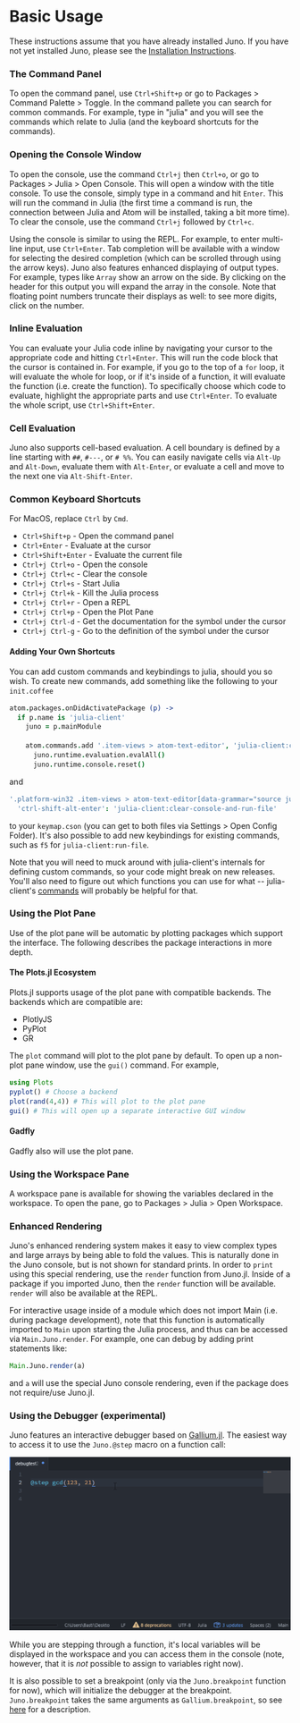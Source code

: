 # Basic Usage

These instructions assume that you have already installed Juno. If you have not yet installed Juno, please see the [Installation Instructions](@ref).

### The Command Panel

To open the command panel, use `Ctrl+Shift+p` or go to Packages > Command Palette > Toggle. In the command pallete you can search for common commands. For example, type in "julia" and you will see the commands which relate to Julia (and the keyboard shortcuts for the commands).

### Opening the Console Window

To open the console, use the command `Ctrl+j` then `Ctrl+o`, or go to Packages > Julia > Open Console. This will open a window with the title console. To use the console, simply type in a command and hit `Enter`. This will run the command in Julia (the first time a command is run, the connection between Julia and Atom will be installed, taking a bit more time). To clear the console, use the command `Ctrl+j` followed by `Ctrl+c`.

Using the console is similar to using the REPL. For example, to enter multi-line input, use `Ctrl+Enter`. Tab completion will be available with a window for selecting the desired completion (which can be scrolled through using the arrow keys). Juno also features enhanced displaying of output types. For example, types like `Array` show an arrow on the side. By clicking on the header for this output you will expand the array in the console. Note that floating point numbers truncate their displays as well: to see more digits, click on the number.

### Inline Evaluation

You can evaluate your Julia code inline by navigating your cursor to the appropriate code and hitting `Ctrl+Enter`. This will run the code block that the cursor is contained in. For example, if you go to the top of a `for` loop, it will evaluate the whole for loop, or if it's inside of a function, it will evaluate the function (i.e. create the function). To specifically choose which code to evaluate, highlight the appropriate parts and use `Ctrl+Enter`. To evaluate the whole script, use `Ctrl+Shift+Enter`.

### Cell Evaluation

Juno also supports cell-based evaluation. A cell boundary is defined by a line starting with `##`, `#---`, or `# %%`. You can easily navigate cells via `Alt-Up` and `Alt-Down`, evaluate them with  `Alt-Enter`, or evaluate a cell and move to the next one via `Alt-Shift-Enter`.

### Common Keyboard Shortcuts

For MacOS, replace `Ctrl` by `Cmd`.

- `Ctrl+Shift+p` - Open the command panel
- `Ctrl+Enter` - Evaluate at the cursor
- `Ctrl+Shift+Enter` - Evaluate the current file
- `Ctrl+j Ctrl+o` - Open the console
- `Ctrl+j Ctrl+c` - Clear the console
- `Ctrl+j Ctrl+s` - Start Julia
- `Ctrl+j Ctrl+k` - Kill the Julia process
- `Ctrl+j Ctrl+r` - Open a REPL
- `Ctrl+j Ctrl+p` - Open the Plot Pane
- `Ctrl+j Ctrl-d` - Get the documentation for the symbol under the cursor
- `Ctrl+j Ctrl-g` - Go to the definition of the symbol under the cursor

#### Adding Your Own Shortcuts

You can add custom commands and keybindings to julia, should you so wish. To create new commands, add something like the following to your `init.coffee`
```coffee
atom.packages.onDidActivatePackage (p) ->
  if p.name is 'julia-client'
    juno = p.mainModule

    atom.commands.add '.item-views > atom-text-editor', 'julia-client:clear-console-and-run-file', ->
      juno.runtime.evaluation.evalAll()
      juno.runtime.console.reset()

```
and
```cson
'.platform-win32 .item-views > atom-text-editor[data-grammar="source julia"]':
  'ctrl-shift-alt-enter': 'julia-client:clear-console-and-run-file'
```
to your `keymap.cson` (you can get to both files via Settings > Open Config Folder). It's also possible to add new keybindings for existing commands, such as `f5` for `julia-client:run-file`.

Note that you will need to muck around with julia-client's internals for defining custom commands, so your code might break on new releases. You'll also need to figure out which functions you can use for what -- julia-client's [commands](https://github.com/JunoLab/atom-julia-client/blob/master/lib/package/commands.coffee) will probably be helpful for that.

### Using the Plot Pane

Use of the plot pane will be automatic by plotting packages which support the
interface. The following describes the package interactions in more depth.

#### The Plots.jl Ecosystem

Plots.jl supports usage of the plot pane with compatible backends. The backends
which are compatible are:

- PlotlyJS
- PyPlot
- GR

The `plot` command will plot to the plot pane by default. To open up a non-plot
pane window, use the `gui()` command. For example,

```julia
using Plots
pyplot() # Choose a backend
plot(rand(4,4)) # This will plot to the plot pane
gui() # This will open up a separate interactive GUI window
```

#### Gadfly

Gadfly also will use the plot pane.

### Using the Workspace Pane

A workspace pane is available for showing the variables declared in the workspace.
To open the pane, go to Packages > Julia > Open Workspace.

### Enhanced Rendering

Juno's enhanced rendering system makes it easy to view complex types and large
arrays by being able to fold the values. This is naturally done in the Juno
console, but is not shown for standard prints. In order to `print` using this
special rendering, use the `render` function from Juno.jl. Inside of a package
if you imported Juno, then the `render` function will be available. `render`
will also be available at the REPL.

For interactive usage inside of a module which does not import Main (i.e. during
package development), note that this function is automatically imported to `Main`
upon starting the Julia process, and thus can be accessed via `Main.Juno.render`.
For example, one can debug by adding print statements like:

```julia
Main.Juno.render(a)
```

and `a` will use the special Juno console rendering, even if the package does
not require/use Juno.jl.

### Using the Debugger (experimental)
Juno features an interactive debugger based on [Gallium.jl](https://github.com/Keno/Gallium.jl). The easiest way to access it to use the `Juno.@step` macro on a function call:

![stepping](../assets/stepping.gif)

While you are stepping through a function, it's local variables will be displayed in the workspace and you can access them in the console (note, however, that it is *not* possible to assign to variables right now).

It is also possible to set a breakpoint (only via the `Juno.breakpoint` function for now), which will initialize the debugger at the breakpoint. `Juno.breakpoint` takes the same arguments as `Gallium.breakpoint`, so see [here](https://github.com/Keno/Gallium.jl#breakpointing-options) for a description.

